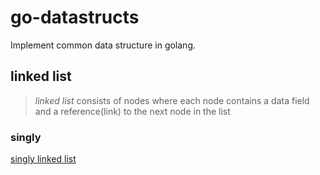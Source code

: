 # go-datastructs
 Implement common data structure in golang.

## linked list

> *linked list* consists of nodes where each node contains a data field and a reference(link) to the next node in the list

### singly 

[singly linked list](https://github.com/moonD4rk/go-datastructs/tree/master/list/singly-linked-list)

